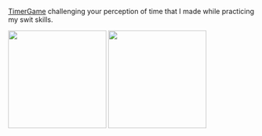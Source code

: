 [TimerGame](https://github.com/t-denisova/IOS/tree/master/TimerGame) challenging your perception of time that I made while practicing my swit skills.


<img width=200 src="https://user-images.githubusercontent.com/26934191/44418828-1adfb480-a582-11e8-91b1-943bed6c4f9e.png">



<img width=200 src="https://user-images.githubusercontent.com/26934191/44418830-1c10e180-a582-11e8-9a26-9a6e6dabeb52.png">
